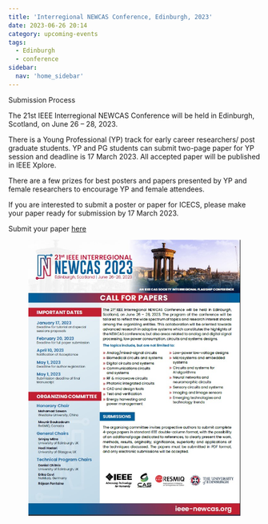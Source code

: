 ```yaml
---
title: 'Interregional NEWCAS Conference, Edinburgh, 2023'
date: 2023-06-26 20:14
category: upcoming-events
tags:
  - Edinburgh
  - conference
sidebar:
  nav: 'home_sidebar'
---
```


Submission Process

The 21st IEEE Interregional NEWCAS Conference will be held in Edinburgh, Scotland, on June 26 – 28, 2023. 

There is a Young Professional (YP) track for early career researchers/ post graduate students. YP and PG students can submit two-page paper for YP session and deadline is 17 March 2023. All accepted paper will be published in IEEE Xplore.

There are a few prizes for best posters and papers presented by YP and female researchers to encourage YP and female attendees.

 If you are interested to submit a poster or paper for ICECS, please make your paper ready for submission by 17 March 2023.

Submit your paper [here](https://epapers2.org/newcas2023/ESR/login.php?epsc=YP28$)

<figure>
	<img src="/assets/images/2023_newcas/image1.jpg">
</figure>
